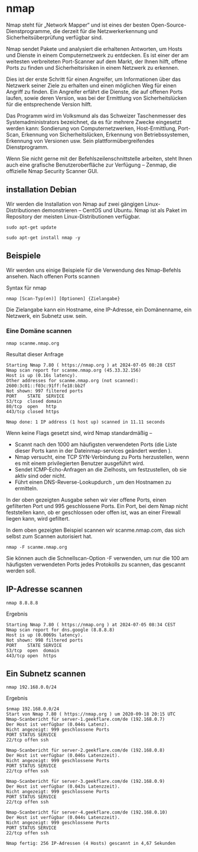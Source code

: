 # nmap
Nmap steht für „Network Mapper“ und ist eines der besten Open-Source-Dienstprogramme, die derzeit für die Netzwerkerkennung und Sicherheitsüberprüfung verfügbar sind.

Nmap sendet Pakete und analysiert die erhaltenen Antworten, um Hosts und Dienste in einem Computernetzwerk zu entdecken. Es ist einer der am weitesten verbreiteten Port-Scanner auf dem Markt, der Ihnen hilft, offene Ports zu finden und Sicherheitsrisiken in einem Netzwerk zu erkennen.

Dies ist der erste Schritt für einen Angreifer, um Informationen über das Netzwerk seiner Ziele zu erhalten und einen möglichen Weg für einen Angriff zu finden. Ein Angreifer erfährt die Dienste, die auf offenen Ports laufen, sowie deren Version, was bei der Ermittlung von Sicherheitslücken für die entsprechende Version hilft.

Das Programm wird im Volksmund als das Schweizer Taschenmesser des Systemadministrators bezeichnet, da es für mehrere Zwecke eingesetzt werden kann: Sondierung von Computernetzwerken, Host-Ermittlung, Port-Scan, Erkennung von Sicherheitslücken, Erkennung von Betriebssystemen, Erkennung von Versionen usw. Sein plattformübergreifendes Dienstprogramm.

Wenn Sie nicht gerne mit der Befehlszeilenschnittstelle arbeiten, steht Ihnen auch eine grafische Benutzeroberfläche zur Verfügung – Zenmap, die offizielle Nmap Security Scanner GUI.

## installation Debian

Wir werden die Installation von Nmap auf zwei gängigen Linux-Distributionen demonstrieren – CentOS und Ubuntu. Nmap ist als Paket im Repository der meisten Linux-Distributionen verfügbar.

```
sudo apt-get update
```
```
sudo apt-get install nmap -y
```

## Beispiele

Wir werden uns einige Beispiele für die Verwendung des Nmap-Befehls ansehen.
Nach offenen Ports scannen

Syntax für nmap
```
nmap [Scan-Typ(en)] [Optionen] {Zielangabe}
```
Die Zielangabe kann ein Hostname, eine IP-Adresse, ein Domänenname, ein Netzwerk, ein Subnetz usw. sein.

### Eine Domäne scannen
```
nmap scanme.nmap.org
```
Resultat dieser Anfrage
```
Starting Nmap 7.80 ( https://nmap.org ) at 2024-07-05 08:28 CEST
Nmap scan report for scanme.nmap.org (45.33.32.156)
Host is up (0.16s latency).
Other addresses for scanme.nmap.org (not scanned): 2600:3c01::f03c:91ff:fe18:bb2f
Not shown: 997 filtered ports
PORT    STATE  SERVICE
53/tcp  closed domain
80/tcp  open   http
443/tcp closed https

Nmap done: 1 IP address (1 host up) scanned in 11.11 seconds
```

Wenn keine Flags gesetzt sind, wird Nmap standardmäßig –

+ Scannt nach den 1000 am häufigsten verwendeten Ports (die Liste dieser Ports kann in der Dateinmap-services geändert werden ).
+ Nmap versucht, eine TCP SYN-Verbindung zu Ports herzustellen, wenn es mit einem privilegierten Benutzer ausgeführt wird.
+ Sendet ICMP-Echo-Anfragen an die Zielhosts, um festzustellen, ob sie aktiv sind oder nicht.
+ Führt einen DNS-Reverse-Lookupdurch , um den Hostnamen zu ermitteln.

In der oben gezeigten Ausgabe sehen wir vier offene Ports, einen gefilterten Port und 995 geschlossene Ports. Ein Port, bei dem Nmap nicht feststellen kann, ob er geschlossen oder offen ist, was an einer Firewall liegen kann, wird gefiltert.

In dem oben gezeigten Beispiel scannen wir scanme.nmap.com, das sich selbst zum Scannen autorisiert hat.
```
nmap -F scanme.nmap.org
```
Sie können auch die Schnellscan-Option -F verwenden, um nur die 100 am häufigsten verwendeten Ports jedes Protokolls zu scannen, das gescannt werden soll.

## IP-Adresse scannen
```
nmap 8.8.8.8
```
Ergebnis
```
Starting Nmap 7.80 ( https://nmap.org ) at 2024-07-05 08:34 CEST
Nmap scan report for dns.google (8.8.8.8)
Host is up (0.0069s latency).
Not shown: 998 filtered ports
PORT    STATE SERVICE
53/tcp  open  domain
443/tcp open  https
```

## Ein Subnetz scannen
```
nmap 192.168.0.0/24
```
Ergebnis
```
$nmap 192.168.0.0/24
Start von Nmap 7.80 ( https://nmap.org ) um 2020-09-18 20:15 UTC
Nmap-Scanbericht für server-1.geekflare.com/de (192.168.0.7)
Der Host ist verfügbar (0.044s Latenz).
Nicht angezeigt: 999 geschlossene Ports
PORT STATUS SERVICE
22/tcp offen ssh

Nmap-Scanbericht für server-2.geekflare.com/de (192.168.0.8)
Der Host ist verfügbar (0.046s Latenzzeit).
Nicht angezeigt: 999 geschlossene Ports
PORT STATUS SERVICE
22/tcp offen ssh

Nmap-Scanbericht für server-3.geekflare.com/de (192.168.0.9)
Der Host ist verfügbar (0.043s Latenzzeit).
Nicht angezeigt: 999 geschlossene Ports
PORT STATUS SERVICE
22/tcp offen ssh

Nmap-Scanbericht für server-4.geekflare.com/de (192.168.0.10)
Der Host ist verfügbar (0.044s Latenzzeit).
Nicht angezeigt: 999 geschlossene Ports
PORT STATUS SERVICE
22/tcp offen ssh

Nmap fertig: 256 IP-Adressen (4 Hosts) gescannt in 4,67 Sekunden
```


